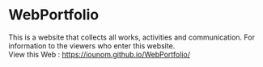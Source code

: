 # WebPortfolio
 This is a website that collects all works, activities and communication. For information to the viewers who enter this website.<br>
View this Web : https://iounom.github.io/WebPortfolio/
